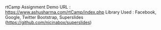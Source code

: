 rtCamp Assignment
Demo URL : https://www.ashusharma.com/rtCamp/index.php
Library Used : Facebook, Google, Twitter Bootstrap, Superslides (https://github.com/nicinabox/superslides)
